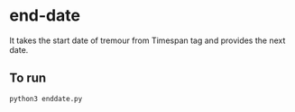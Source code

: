 # end-date

It takes the start date of tremour from Timespan tag and provides the next date.

## To run

`python3 enddate.py`
